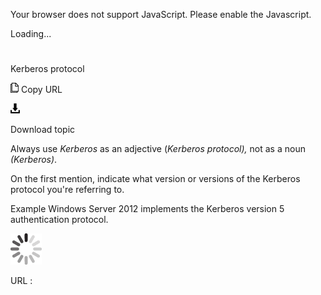 Your browser does not support JavaScript. Please enable the Javascript.

Loading...

# 

Kerberos protocol

![Copy URL](media/kerberos-protocol/Copy.png)
Copy URL

![Download](media/kerberos-protocol/Download.png)

Download topic

Always use *Kerberos* as an adjective (*Kerberos protocol),* not as a noun *(Kerberos)*.

On the first mention, indicate what version or versions of the Kerberos protocol you're referring to. 

Example
Windows Server 2012 implements the Kerberos version 5 authentication protocol.

![In progress](media/kerberos-protocol/activity-large.gif)

URL :
